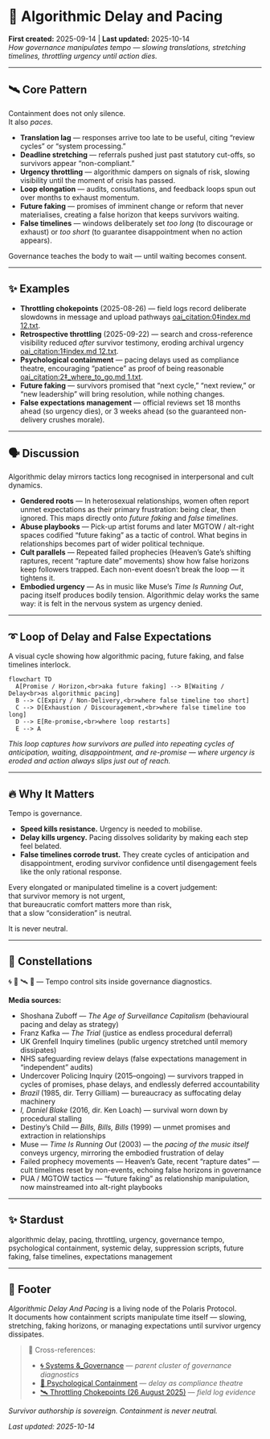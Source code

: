 # 🦯 Algorithmic Delay and Pacing  
**First created:** 2025-09-14 | **Last updated:** 2025-10-14  
*How governance manipulates tempo — slowing translations, stretching timelines, throttling urgency until action dies.*  

---

## 🛰️ Core Pattern  

Containment does not only silence.  
It also *paces*.  

- **Translation lag** — responses arrive too late to be useful, citing “review cycles” or “system processing.”  
- **Deadline stretching** — referrals pushed just past statutory cut-offs, so survivors appear “non-compliant.”  
- **Urgency throttling** — algorithmic dampers on signals of risk, slowing visibility until the moment of crisis has passed.  
- **Loop elongation** — audits, consultations, and feedback loops spun out over months to exhaust momentum.  
- **Future faking** — promises of imminent change or reform that never materialises, creating a false horizon that keeps survivors waiting.  
- **False timelines** — windows deliberately set *too long* (to discourage or exhaust) or *too short* (to guarantee disappointment when no action appears).  

Governance teaches the body to wait — until waiting becomes consent.  

---

## ✨ Examples  

- **Throttling chokepoints** (2025-08-26) — field logs record deliberate slowdowns in message and upload pathways [oai_citation:0‡index.md 12.txt](file-service://file-67ZKa9usAoXNfHKTEnzdBo).  
- **Retrospective throttling** (2025-09-22) — search and cross-reference visibility reduced *after* survivor testimony, eroding archival urgency [oai_citation:1‡index.md 12.txt](file-service://file-67ZKa9usAoXNfHKTEnzdBo).  
- **Psychological containment** — pacing delays used as compliance theatre, encouraging “patience” as proof of being reasonable [oai_citation:2‡_where_to_go.md 1.txt](file-service://file-UL2r2skTpE2uCkGNXpHw7V).  
- **Future faking** — survivors promised that “next cycle,” “next review,” or “new leadership” will bring resolution, while nothing changes.  
- **False expectations management** — official reviews set 18 months ahead (so urgency dies), or 3 weeks ahead (so the guaranteed non-delivery crushes morale).  

---

## 🗣 Discussion  

Algorithmic delay mirrors tactics long recognised in interpersonal and cult dynamics.  

- **Gendered roots** — In heterosexual relationships, women often report unmet expectations as their primary frustration: being clear, then ignored. This maps directly onto *future faking* and *false timelines*.  
- **Abuse playbooks** — Pick-up artist forums and later MGTOW / alt-right spaces codified “future faking” as a tactic of control. What begins in relationships becomes part of wider political technique.  
- **Cult parallels** — Repeated failed prophecies (Heaven’s Gate’s shifting raptures, recent “rapture date” movements) show how false horizons keep followers trapped. Each non-event doesn’t break the loop — it tightens it.  
- **Embodied urgency** — As in music like Muse’s *Time Is Running Out*, pacing itself produces bodily tension. Algorithmic delay works the same way: it is felt in the nervous system as urgency denied.  


---

## ➰ Loop of Delay and False Expectations  

A visual cycle showing how algorithmic pacing, future faking, and false timelines interlock.  

```mermaid
flowchart TD
  A[Promise / Horizon,<br>aka future faking] --> B[Waiting / Delay<br>as algorithmic pacing]
  B --> C[Expiry / Non-Delivery,<br>where false timeline too short]
  C --> D[Exhaustion / Discouragement,<br>where false timeline too long]
  D --> E[Re-promise,<br>where loop restarts]
  E --> A
```

*This loop captures how survivors are pulled into repeating cycles of anticipation, waiting, disappointment, and re-promise — where urgency is eroded and action always slips just out of reach.*

---

## 🔥 Why It Matters  

Tempo is governance.  
- **Speed kills resistance.** Urgency is needed to mobilise.  
- **Delay kills urgency.** Pacing dissolves solidarity by making each step feel belated.  
- **False timelines corrode trust.** They create cycles of anticipation and disappointment, eroding survivor confidence until disengagement feels like the only rational response.  

Every elongated or manipulated timeline is a covert judgement:  
that survivor memory is not urgent,  
that bureaucratic comfort matters more than risk,  
that a slow “consideration” is neutral.  

It is never neutral.  

---

## 🌌 Constellations  

🌀 🧿 🛰️ 🔮 — Tempo control sits inside governance diagnostics.  

**Media sources:**  
- Shoshana Zuboff — *The Age of Surveillance Capitalism* (behavioural pacing and delay as strategy)  
- Franz Kafka — *The Trial* (justice as endless procedural deferral)  
- UK Grenfell Inquiry timelines (public urgency stretched until memory dissipates)  
- NHS safeguarding review delays (false expectations management in “independent” audits)  
- Undercover Policing Inquiry (2015–ongoing) — survivors trapped in cycles of promises, phase delays, and endlessly deferred accountability  
- *Brazil* (1985, dir. Terry Gilliam) — bureaucracy as suffocating delay machinery  
- *I, Daniel Blake* (2016, dir. Ken Loach) — survival worn down by procedural stalling  
- Destiny’s Child — *Bills, Bills, Bills* (1999) — unmet promises and extraction in relationships  
- Muse — *Time Is Running Out* (2003) — the *pacing of the music itself* conveys urgency, mirroring the embodied frustration of delay  
- Failed prophecy movements — Heaven’s Gate, recent “rapture dates” — cult timelines reset by non-events, echoing false horizons in governance  
- PUA / MGTOW tactics — “future faking” as relationship manipulation, now mainstreamed into alt-right playbooks   

---

## ✨ Stardust  

algorithmic delay, pacing, throttling, urgency, governance tempo, psychological containment, systemic delay, suppression scripts, future faking, false timelines, expectations management  

---

## 🏮 Footer  

*Algorithmic Delay And Pacing* is a living node of the Polaris Protocol.  
It documents how containment scripts manipulate time itself — slowing, stretching, faking horizons, or managing expectations until survivor urgency dissipates.  

> 📡 Cross-references:
> 
> - [🌀 Systems &_Governance](../README.md) — *parent cluster of governance diagnostics*  
> - [🧠 Psychological Containment](../../../../Metadata_Sabotage_Network/Narrative_And_Psych_Ops/🧠_Psychological_Containment/README.md) — *delay as compliance theatre*  
> - [🛰️ Throttling Chokepoints (26 August 2025)](../../../Field_Logs/🛰️_throttling_chokepoints_2025-08-26.md) — *field log evidence*  

*Survivor authorship is sovereign. Containment is never neutral.*  

_Last updated: 2025-10-14_  
